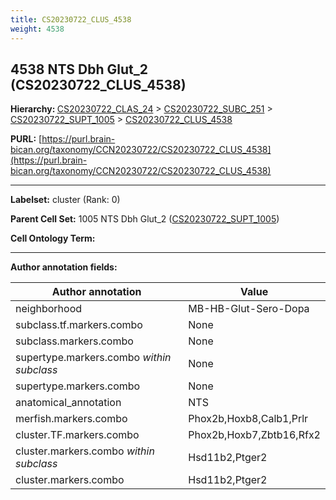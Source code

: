 ```yaml
---
title: CS20230722_CLUS_4538
weight: 4538
---
```

## 4538 NTS Dbh Glut_2 (CS20230722_CLUS_4538)
<b>Hierarchy: </b>
[CS20230722_CLAS_24](../CS20230722_CLAS_24) >
[CS20230722_SUBC_251](../CS20230722_SUBC_251) >
[CS20230722_SUPT_1005](../CS20230722_SUPT_1005) >
[CS20230722_CLUS_4538](../CS20230722_CLUS_4538)

**PURL:** [https://purl.brain-bican.org/taxonomy/CCN20230722/CS20230722_CLUS_4538](https://purl.brain-bican.org/taxonomy/CCN20230722/CS20230722_CLUS_4538)

---


**Labelset:** cluster (Rank: 0)

**Parent Cell Set:** 1005 NTS Dbh Glut_2 ([CS20230722_SUPT_1005](../CS20230722_SUPT_1005))



**Cell Ontology Term:** 

[MARKER GENES.]: #


---

[TRANSFERRED ANNOTATIONS.]: #


[AUTHOR ANNOTATION FIELDS.]: #


**Author annotation fields:**

| Author annotation | Value |
|-------------------|-------|
|neighborhood|MB-HB-Glut-Sero-Dopa|
|subclass.tf.markers.combo|None|
|subclass.markers.combo|None|
|supertype.markers.combo _within subclass_|None|
|supertype.markers.combo|None|
|anatomical_annotation|NTS|
|merfish.markers.combo|Phox2b,Hoxb8,Calb1,Prlr|
|cluster.TF.markers.combo|Phox2b,Hoxb7,Zbtb16,Rfx2|
|cluster.markers.combo _within subclass_|Hsd11b2,Ptger2|
|cluster.markers.combo|Hsd11b2,Ptger2|
